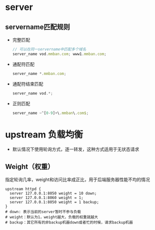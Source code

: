 # server
## servername匹配规则
* 完整匹配
  ```javascript
  // 可以在同一servername中匹配多个域名
  server_name vod.mmban.com; www1.mmban.com;
  ```
* 通配符匹配
  ```javascript
  server_name *.mmban.com;
  ```
* 通配符结束匹配
  ```javascript
  server_name vod.*;
  ```
* 正则匹配
  ```javascript
  server_name ~^[0-9]+\.mmban\.com$;
  ```

# upstream 负载均衡
* 默认情况下使用轮询方式，逐一转发，这种方式适用于无状态请求
## Weight（权重）
指定轮询几率，weight和访问比率成正比，用于后端服务器性能不均的情况
``` nginx
upstream httpd {
  server 127.0.0.1:8050 weight = 10 down;
  server 127.0.0.1:8060 weight = 1;
  server 127.0.0.1:8050 weight = 1 backup;
}
# down: 表示当前的server暂时不参与负载
# weight：默认为1，weight越大，负载的权重就越大
# backup：其它所有的非backup机器down或者忙的时候，请求backup机器
```